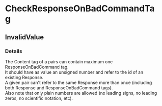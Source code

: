 ﻿---  
uid: Validator_9_6_4  
---

# CheckResponseOnBadCommandTag

## InvalidValue

### Details

The Content tag of a pairs can contain maximum one ResponseOnBadCommand tag.  
It should have as value an unsigned number and refer to the id of an existing Response.  
A given pair can't refer to the same Response more than once (including both Response and ResponseOnBadCommand tags).  
Also note that only plain numbers are allowed (no leading signs, no leading zeros, no scientific notation, etc).
